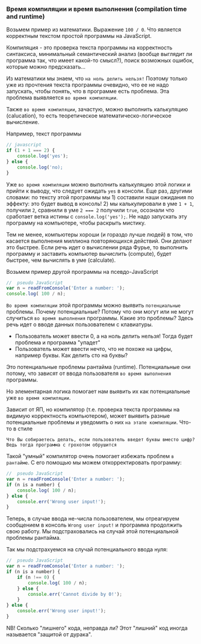 ### Время компиляции и время выполнения (compilation time and runtime)

Возьмем пример из математики. Выражение `100 / 0`. Что является корректным текстом простой программы на JavaScript.

Компиляция - это проверка текста программы на корректность синтаксиса, минимальный семантический анализ (вообще выглядит ли программа так, что имеет какой-то смысл?), поиск возможных ошибок, которые можно предсказать... 

Из математики мы знаем, что `на ноль делить нельзя!` Поэтому только уже из прочтения текста программы очевидно, что ее не надо запускать, чтобы понять, что в программе есть проблема. Эта проблема выявляется `во время компиляции`.

Также `во время компиляции`, зачастую, можно выполнить калькуляцию (calucation), то есть теоретическое математическо-логическое вычисление.

Например, текст программы
```js
// javascript
if (1 + 1 === 2) {
    console.log('yes');
} else {
    console.log('no);
}
```

Уже `во время компиляции` можно выполнить калькуляцию этой логики и прийти к выводу, что следует ожидать `yes` в консоли. Еще раз, другими словами: по тексту этой программы мы 1) составили наши ожидания по эффекту: это будет вывод в консоль! 2) мы калькулировали в уме `1 + 1`, получили `2`, сравнили в уме `2 === 2` получили `true`, осознали что сработает ветка истины с `console.log('yes');`. Не надо запускать эту программу на компьютере, чтобы раскрыть мистику.

Тем не менее, компьютеры хороши (и гораздо лучше людей) в том, что касается выполнения миллиона повторяющихся действий. Они делают это быстрее. Если речь идет o вычислении ряда Фурье, то выполнить программу и заставить компьютер вычислить (compute), будет быстрее, чем вычислять в уме (calculate).

Возьмем пример другой программы на псевдо-JavaScript
```js
//  pseudo JavaScript
var n = readFromConsole('Enter a number: ');
console.log( 100 / n);
```

`Во время компиляции` этой программы можно выявить `потенциальные` проблемы. Почему потенциальные? Потому что они могут или не могут случиться `во время выполнения` программы. Какие это проблемы? Здесь речь идет о вводе данных пользователем с клавиатуры.
- Пользователь может ввести 0, а на ноль делить нельзя! Тогда будет проблема и программа "упадет"
- Пользователь может ввести нечто, что не похоже на цифры, например буквы. Как делить сто на буквы?

Это потенциальные проблемы рантайма (runtime). Потенциальные они потому, что зависят от ввода пользователя `во время выполнения` программы.

Но элементарная логика помогает нам выявить их как потенциальные уже `во время компиляции`.

Зависит от ЯП, но компилятор (т.е. проверка текста программы на видимую корректность компьютером), может выявить разные потенциальные проблемы и уведомить о них `на этапе компиляции`. Что-то в стиле

```
Что Вы собираетесь делать, если пользователь введет буквы вместо цифр?
Ведь тогда программа с грохотом обрушится
```

Такой "умный" компилятор очень помогает избежать проблем `в рантайме`. С его помощью мы можем откорректировать программу:
```js
//  pseudo JavaScript
var n = readFromConsole('Enter a number: ');
if (n is a number) {
    console.log( 100 / n);
} else {
    console.err('Wrong user input!');
}
```

Теперь, в случае ввода не-числа пользователем, мы отреагируем сообщением в консоль `Wrong user input!` и программа продолжить свою работу. Мы подстраховались на случай этой потенциальной проблемы рантайма.

Так мы подстрахуемся на случай потенциального ввода нуля:
```js
//  pseudo JavaScript
var n = readFromConsole('Enter a number: ');
if (n is a number) {
    if (n !== 0) {
        console.log( 100 / n);
    } else {
        console.err('Cannot divide by 0!');
    }
} else {
    console.err('Wrong user input!');
}
```

NB! Сколько "лишнего" кода, неправда ли? Этот "лишний" код иногда называется "защитой от дурака".

